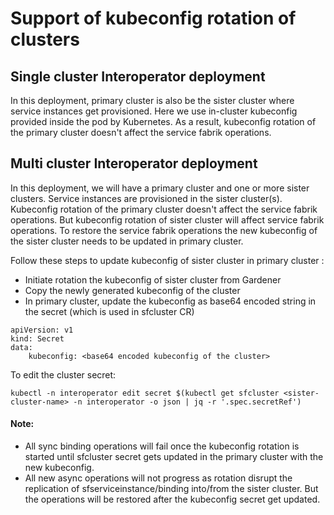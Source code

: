 # Support of kubeconfig rotation of clusters
## Single cluster Interoperator deployment
In this deployment, primary cluster is also be the sister cluster where service instances get provisioned.
Here we use in-cluster kubeconfig provided inside the pod by Kubernetes. As a result, kubeconfig rotation of the primary cluster doesn't affect the service fabrik operations.


## Multi cluster Interoperator deployment
In this deployment, we will have a primary cluster and one or more sister clusters. Service instances are provisioned in the sister cluster(s). Kubeconfig rotation of the primary cluster doesn't affect the service fabrik operations. But kubeconfig rotation of sister cluster will affect service fabrik operations.
To restore the service fabrik operations the new kubeconfig of the sister cluster needs to be updated in primary cluster.

Follow these steps to update kubeconfig of sister cluster in primary cluster :
* Initiate rotation the kubeconfig of sister cluster from Gardener 
* Copy the newly generated kubeconfig of the cluster 
* In primary cluster, update the kubeconfig as base64 encoded string in the secret (which is used in sfcluster CR)
```shell
apiVersion: v1
kind: Secret 
data:
    kubeconfig: <base64 encoded kubeconfig of the cluster>
```
To edit the cluster secret:
```
kubectl -n interoperator edit secret $(kubectl get sfcluster <sister-cluster-name> -n interoperator -o json | jq -r '.spec.secretRef')
```
#### Note:
* All sync binding operations will fail once the kubeconfig rotation is started until sfcluster secret gets updated in the primary cluster with the new kubeconfig.
* All new async operations will not progress as rotation disrupt the replication of sfserviceinstance/binding into/from the sister cluster. But the operations will be restored after the kubeconfig secret get updated.
